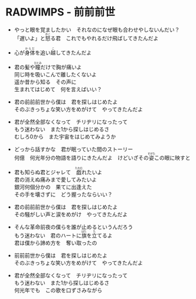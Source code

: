 # RADWIMPS - 前前前世

- やっと眼を覚ましたかい　それなのになぜ眼も合わせやしないんだい？  
  「遅いよ」と<ruby><rb>怒</rb><rt>おこ</rt></ruby>る君　これでもやれるだけ飛ばしてきたんだよ

- 心が<ruby><rb>身体</rb><rt>からだ</rt></ruby>を追い<ruby><rb>越</rb><rt>こ</rt></ruby>してきたんだよ

- 君の髪や<ruby><rb>瞳</rb><rt>ひとみ</rt></ruby>だけで胸が痛いよ  
  同じ時を吸いこんで離したくないよ  
  遥か昔から知る　その声に  
  生まれてはじめて　何を言えばいい？

- 君の前前前世から僕は　君を探しはじめたよ  
  そのぶきっちょな笑い方をめがけて　やってきたんだよ

- 君が全然全部なくなって　チリヂリになったって  
  もう迷わない　また1から探しはじめるさ  
  むしろ0から　また宇宙をはじめてみようか

- どっから話すかな　君が眠っていた間のストーリー  
  何億　何光年分の物語を語りにきたんだよ　けどいざその<ruby><rb>姿</rb><rt>すがた</rt></ruby>この眼に映すと

- 君も知らぬ君とジャレて　<ruby><rb>戯</rb><rt>たわむ</rt></ruby>れたいよ  
  君の消えぬ痛みまで愛してみたいよ  
  銀河何個分かの　果てに出逢えた  
  その手を壊さずに　どう握ったならいい？

- 君の前前前世から僕は　君を探しはじめたよ  
  その騒がしい声と涙をめがけ　やってきたんだよ

- そんな革命前夜の僕らを誰が止めるというんだろう  
  もう迷わない　君のハートに<ruby><rb>旗</rb><rt>はた</rt></ruby>を<ruby><rb>立</rb><rt>た</rt></ruby>てるよ  
  君は僕から諦め方を　奪い取ったの

- 前前前世から僕は　君を探しはじめたよ  
  そのぶきっちょな笑い方をめがけて　やってきたんだよ

- 君が全然全部なくなって　チリヂリになったって  
  もう迷わない　また1から探しはじめるさ  
  何光年でも　この歌を口ずさみながら

